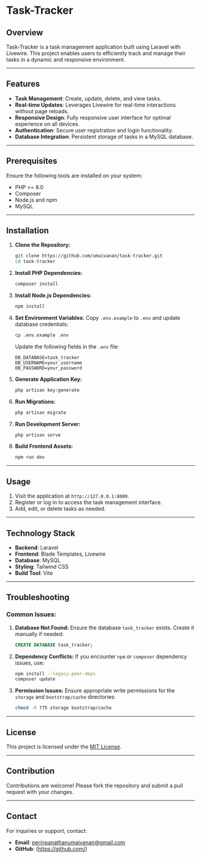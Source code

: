 # Task-Tracker

## Overview
Task-Tracker is a task management application built using Laravel with Livewire. This project enables users to efficiently track and manage their tasks in a dynamic and responsive environment.

---

## Features
- **Task Management**: Create, update, delete, and view tasks.
- **Real-time Updates**: Leverages Livewire for real-time interactions without page reloads.
- **Responsive Design**: Fully responsive user interface for optimal experience on all devices.
- **Authentication**: Secure user registration and login functionality.
- **Database Integration**: Persistent storage of tasks in a MySQL database.

---

## Prerequisites
Ensure the following tools are installed on your system:
- PHP >= 8.0
- Composer
- Node.js and npm
- MySQL

---

## Installation

1. **Clone the Repository:**
   ```bash
   git clone https://github.com/umaivanan/task-tracker.git
   cd task-tracker
   ```

2. **Install PHP Dependencies:**
   ```bash
   composer install
   ```

3. **Install Node.js Dependencies:**
   ```bash
   npm install
   ```

4. **Set Environment Variables:**
   Copy `.env.example` to `.env` and update database credentials:
   ```bash
   cp .env.example .env
   ```
   Update the following fields in the `.env` file:
   ```env
   DB_DATABASE=task_tracker
   DB_USERNAME=your_username
   DB_PASSWORD=your_password
   ```

5. **Generate Application Key:**
   ```bash
   php artisan key:generate
   ```

6. **Run Migrations:**
   ```bash
   php artisan migrate
   ```

7. **Run Development Server:**
   ```bash
   php artisan serve
   ```

8. **Build Frontend Assets:**
   ```bash
   npm run dev
   ```

---

## Usage
1. Visit the application at `http://127.0.0.1:8000`.
2. Register or log in to access the task management interface.
3. Add, edit, or delete tasks as needed.

---

## Technology Stack
- **Backend**: Laravel
- **Frontend**: Blade Templates, Livewire
- **Database**: MySQL
- **Styling**: Tailwind CSS
- **Build Tool**: Vite

---

## Troubleshooting
### Common Issues:
1. **Database Not Found:**
   Ensure the database `task_tracker` exists. Create it manually if needed:
   ```sql
   CREATE DATABASE task_tracker;
   ```

2. **Dependency Conflicts:**
   If you encounter `npm` or `composer` dependency issues, use:
   ```bash
   npm install --legacy-peer-deps
   composer update
   ```

3. **Permission Issues:**
   Ensure appropriate write permissions for the `storage` and `bootstrap/cache` directories:
   ```bash
   chmod -R 775 storage bootstrap/cache
   ```

---

## License
This project is licensed under the [MIT License](LICENSE).

---

## Contribution
Contributions are welcome! Please fork the repository and submit a pull request with your changes.

---

## Contact
For inquiries or support, contact:
- **Email**: perinpanathanumaivanan@gmail.com
- **GitHub**: (https://github.com/)

